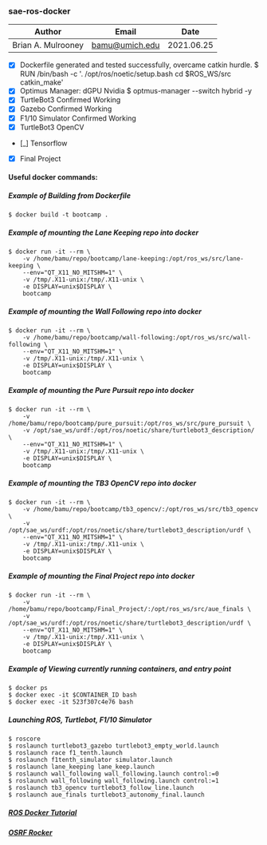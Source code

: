 ### sae-ros-docker

| Author | Email | Date |
| :----: | :----: | :----: |
| Brian A. Mulrooney | bamu@umich.edu | 2021.06.25 |


- [x] Dockerfile generated and tested successfully, overcame catkin hurdle.
	$ RUN /bin/bash -c '. /opt/ros/noetic/setup.bash cd $ROS_WS/src catkin_make'
- [x] Optimus Manager: dGPU Nvidia
	$ optmus-manager --switch hybrid -y
- [x] TurtleBot3 Confirmed Working
- [x] Gazebo Confirmed Working
- [x] F1/10 Simulator Confirmed Working
- [x] TurtleBot3 OpenCV
- [_] Tensorflow
- [x] Final Project
#### Useful docker commands:

##### Example of Building from Dockerfile
	$ docker build -t bootcamp .
	
##### Example of mounting the Lane Keeping repo into docker	
	$ docker run -it --rm \
		-v /home/bamu/repo/bootcamp/lane-keeping:/opt/ros_ws/src/lane-keeping \
 		--env="QT_X11_NO_MITSHM=1" \
 		-v /tmp/.X11-unix:/tmp/.X11-unix \
 		-e DISPLAY=unix$DISPLAY \
 		bootcamp

##### Example of mounting the Wall Following repo into docker
	$ docker run -it --rm \
		-v /home/bamu/repo/bootcamp/wall-following:/opt/ros_ws/src/wall-following \
 		--env="QT_X11_NO_MITSHM=1" \
 		-v /tmp/.X11-unix:/tmp/.X11-unix \
 		-e DISPLAY=unix$DISPLAY \
 		bootcamp

##### Example of mounting the Pure Pursuit repo into docker
	$ docker run -it --rm \
		-v /home/bamu/repo/bootcamp/pure_pursuit:/opt/ros_ws/src/pure_pursuit \
		-v /opt/sae_ws/urdf:/opt/ros/noetic/share/turtlebot3_description/ \
 		--env="QT_X11_NO_MITSHM=1" \
 		-v /tmp/.X11-unix:/tmp/.X11-unix \
 		-e DISPLAY=unix$DISPLAY \
 		bootcamp

##### Example of mounting the TB3 OpenCV repo into docker
	$ docker run -it --rm \
		-v /home/bamu/repo/bootcamp/tb3_opencv/:/opt/ros_ws/src/tb3_opencv \
		-v /opt/sae_ws/urdf:/opt/ros/noetic/share/turtlebot3_description/urdf \
 		--env="QT_X11_NO_MITSHM=1" \
 		-v /tmp/.X11-unix:/tmp/.X11-unix \
 		-e DISPLAY=unix$DISPLAY \
 		bootcamp

##### Example of mounting the Final Project repo into docker
	$ docker run -it --rm \
		-v /home/bamu/repo/bootcamp/Final_Project/:/opt/ros_ws/src/aue_finals \
		-v /opt/sae_ws/urdf:/opt/ros/noetic/share/turtlebot3_description/urdf \
 		--env="QT_X11_NO_MITSHM=1" \
 		-v /tmp/.X11-unix:/tmp/.X11-unix \
 		-e DISPLAY=unix$DISPLAY \
 		bootcamp

##### Example of Viewing currently running containers, and entry point
	$ docker ps
	$ docker exec -it $CONTAINER_ID bash
	$ docker exec -it 523f307c4e76 bash
	
##### Launching ROS, Turtlebot, F1/10 Simulator
	$ roscore
    $ roslaunch turtlebot3_gazebo turtlebot3_empty_world.launch
	$ roslaunch race f1_tenth.launch
	$ roslaunch f1tenth_simulator simulator.launch
	$ roslaunch lane_keeping lane_keep.launch
	$ roslaunch wall_following wall_following.launch control:=0
	$ roslaunch wall_following wall_following.launch control:=1
	$ roslaunch tb3_opencv turtlebot3_follow_line.launch
	$ roslaunch aue_finals turtlebot3_autonomy_final.launch


##### [ROS Docker Tutorial](https://wiki.ros.org/docker/Tutorials/GUI)

##### [OSRF Rocker](https://github.com/osrf/rocker)
